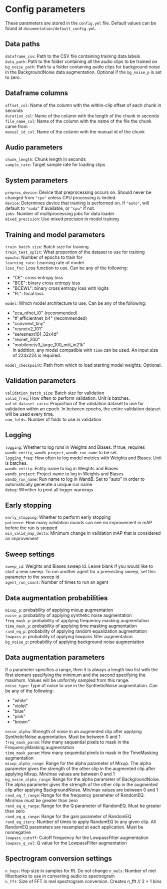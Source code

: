 # Config parameters
These parameters are stored in the `config.yml` file. Default values can be found at `documentation/default_config.yml`.

## Data paths
`dataframe_csv`: Path to the CSV file containing training data labels\
`data_path`: Path to the folder containing all the audio clips to be trained on\
`bg_noise_path`: Path to a folder containing audio clips for background noise in the BackgroundNoise data augmentation. Optional if the `bg_noise_p` is set to zero.

## Dataframe columns
`offset_col`: Name of the column with the within-clip offset of each chunk in seconds\
`duration_col`: Name of the column with the length of the chunk in seconds\
`file_name_col`: Name of the column with the name of the file the chunk came from\
`manual_id_col`: Name of the column with the manual id of the chunk

## Audio parameters
`chunk_length`: Chunk length in seconds\
`sample_rate`: Target sample rate for loading clips

## System parameters
`prepros_device`: Device that preprocessing occurs on. Should never be changed from `"cpu"` unless CPU processing is limited.\
`device`: Determines device that training is performed on. If `"auto"`, will default to `"cuda"` if available, or `"cpu"` if not.\
`jobs`: Number of multiprocessing jobs for data loader\
`mixed_precision`: Use mixed precision in model training

## Training and model parameters
`train_batch_size`: Batch size for training\
`train_test_split`: What proportion of the dataset to use for training\
`epochs`: Number of epochs to train for\
`learning_rate`: Learning rate of model\
`loss_fnc`: Loss function to use. Can be any of the following:
- "CE": cross entropy loss
- "BCE": binary cross entropy loss
- "BCEWL": binary cross entropy loss with logits
- "FL": focal loss

`model`: Which model architecture to use. Can be any of the following:
 - "eca\_nfnet\_l0" (recommended)
 - "tf\_efficientnet\_b4" (recommended)
 - "convnext\_tiny"
 - "resnetv2\_101"
 - "seresnext101\_32x4d"
 - "rexnet\_200"
 - "mobilenetv3\_large\_100\_miil\_in21k"  
 In addition, any model compatible with `timm` can be used. An input size of 224x224 is required.

`model_checkpoint`: Path from which to load starting model weights. Optional.

## Validation parameters
`validation_batch_size`: Batch size for validation\
`valid_freq`: How often to perform validation. Unit is batches.\
`valid_dataset_ratio`: Proportion of the validation dataset to use for validation within an epoch. In between epochs, the entire validation dataset will be used every time.\
`num_folds`: Number of folds to use in validation

## Logging
`logging`: Whether to log runs in Weights and Biases. If true, requires `wandb_entity`, `wandb_project`, `wandb_run_name` to be set.\
`logging_freq`: How often to log model metrics with Weights and Biases. Unit is batches.\
`wandb_entity`: Entity name to log in Weights and Biases\
`wandb_project`: Project name to log in Weights and Biases\
`wandb_run_name`: Run name to log in WandB. Set to "auto" in order to automatically generate a unique run name\
`debug`: Whether to print all logger warnings

## Early stopping
`early_stopping`: Whether to perform early stopping\
`patience`: How many validation rounds can see no improvement in mAP before the run is stopped\
`min_valid_map_delta`: Minimum change in validation mAP that is considered an improvement

## Sweep settings
`sweep_id`: Weights and Biases sweep id. Leave blank if you would like to start a new sweep. To run another agent for a preexisting sweep, set this parameter to the sweep id\
`agent_run_count`: Number of times to run an agent

## Data augmentation probabilities
`mixup_p`: probability of applying mixup augmentation\
`noise_p`: probability of applying synthetic noise augmentation\
`freq_mask_p`: probability of applying frequency masking augmentation\
`time_mask_p`: probability of applying time masking augmentation\
`rand_eq_p`: probability of applying random equalization augmentation\
`lowpass_p`: probability of applying lowpass filter augmentation\
`bg_noise_p`: probability of applying background noise augmentation

## Data augmentation parameters
If a parameter specifies a range, then it is always a length two list with the first element specifying the minimum and the second specifying the maximum. Values will be uniformly sampled from this range.\
`noise_type`: Type of noise to use in the SyntheticNoise augmentation. Can be any of the following:
- "white"
- "violet"
- "blue"
- "pink"
- "brown"

`noise_alpha`: Strength of noise in an augmented clip after applying SyntheticNoise augmentation. Must be between 0 and 1\
`freq_mask_param`: How many sequential pixels to mask in the FrequencyMasking augmentation\
`time_mask_param`: How many sequential pixels to mask in the TimeMasking augmentation\
`mixup_alpha_range`: Range for the alpha parameter of Mixup. The alpha parameter gives the strength of the other clip in the augmented clip after applying Mixup. Min/max values are between 0 and 1\
`bg_noise_alpha_range`: Range for the alpha parameter of BackgroundNoise. The alpha parameter gives the strength of the other clip in the augmented clip after applying BackgroundNoise. Min/max values are between 0 and 1\
`rand_eq_f_range`: Range for the frequency parameter of RandomEQ. Min/max must be greater than zero\
`rand_eq_q_range`: Range for the Q parameter of RandomEQ. Must be greater than zero\
`rand_eq_g_range`: Range for the gain parameter of RandomEQ\
`rand_eq_iters`: Number of times to apply RandomEQ to any given clip. All RandomEQ parameters are resampled at each application. Must be nonnegative\
`lowpass_cutoff`: Cutoff frequency for the LowpassFilter augmentation\
`lowpass_q_val`: Q value for the LowpassFilter augmentation

## Spectrogram conversion settings
`n_hops`: Hop size in samples for fft. Do not change
`n_mels`: Number of mel filterbanks to use in converting audio to spectrogram\
`n_fft`: Size of FFT in mel spectrogram conversion. Creates n\_fft // 2 + 1 bins
